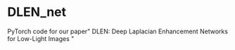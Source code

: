 # DLEN_net
PyTorch code for our paper" DLEN: Deep Laplacian Enhancement Networks for Low-Light Images "
